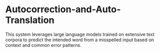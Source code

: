 # Autocorrection-and-Auto-Translation
This system leverages large language models trained  on extensive text corpora to predict the intended word from a misspelled input based  on context and common error patterns.
